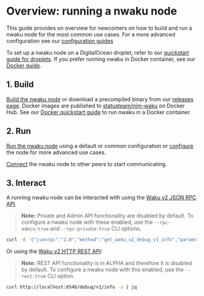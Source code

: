# Overview: running a nwaku node

This guide provides on overview for newcomers
on how to build and run a nwaku node
for the most common use cases.
For a more advanced configuration see our [configuration guides](./how-to/configure.md)

To set up a nwaku node on a DigitalOcean droplet,
refer to our [quickstart guide for droplets](./droplet-quickstart.md).
If you prefer running nwaku in Docker container,
see our [Docker guide](./docker-quickstart.md).

## 1. Build

[Build the nwaku node](./how-to/build.md)
or download a precompiled binary from our [releases page](https://github.com/status-im/nwaku/releases).
Docker images are published to [statusteam/nim-waku](https://hub.docker.com/r/statusteam/nim-waku/tags) on Docker Hub.
See our [Docker quickstart guide](./docker-quickstart.md) to run nwaku in a Docker container.

## 2. Run

[Run the nwaku node](./how-to/run.md) using a default or common configuration
or [configure](./how-to/configure.md) the node for more advanced use cases.

[Connect](./how-to/connect.md) the nwaku node to other peers to start communicating.

## 3. Interact

A running nwaku node can be interacted with using the [Waku v2 JSON RPC API](https://rfc.vac.dev/spec/16/).

> **Note:** Private and Admin API functionality are disabled by default.
To configure a nwaku node with these enabled,
use the `--rpc-admin:true` and `--rpc-private:true` CLI options.

```bash
curl -d '{"jsonrpc":"2.0","method":"get_waku_v2_debug_v1_info","params":[],"id":1}' -H 'Content-Type: application/json' localhost:8546 -s | jq
```


Or using the [Waku v2 HTTP REST API](../api/v2/rest-api.md):

> **Note:** REST API functionality is in ALPHA and therefore it is disabled by default. To configure a nwaku node with this enabled, use the `--rest:true` CLI option.


```bash
curl http://localhost:8546/debug/v1/info -s | jq
```
